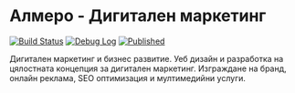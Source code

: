 # Алмеро - Дигитален маркетинг
[![Build Status](http://dev.almero.pro/almero.bg/status/build.svg)](http://dev.almero.pro/almero.bg)
[![Debug Log](https://img.shields.io/badge/debug-log-lightgrey.svg)](http://dev.almero.pro:8081)
[![Published](http://almero.bg/status/published.svg)](http://almero.bg)

Дигитален маркетинг и бизнес развитие. Уеб дизайн и разработка на цялостната концепция за дигитален маркетинг. Изграждане на бранд, онлайн реклама, SEO оптимизация и мултимедийни услуги.
